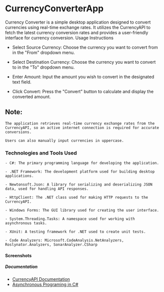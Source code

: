 # CurrencyConverterApp

Currency Converter is a simple desktop application designed to convert currencies using real-time exchange rates. It utilizes the CurrencyAPI to fetch the latest currency conversion rates and provides a user-friendly interface for currency conversion.
Usage Instructions

   - Select Source Currency: Choose the currency you want to convert from in the "From" dropdown menu.

   - Select Destination Currency: Choose the currency you want to convert to in the "To" dropdown menu.

   - Enter Amount: Input the amount you wish to convert in the designated text field.

   - Click Convert: Press the "Convert" button to calculate and display the converted amount.

## Note:

    The application retrieves real-time currency exchange rates from the CurrencyAPI, so an active internet connection is required for accurate conversions.

    Users can also manually input currencies in uppercase.

### Technologies and Tools Used

    - C#: The primary programming language for developing the application.

    - .NET Framework: The development platform used for building desktop applications.

    - Newtonsoft.Json: A library for serializing and deserializing JSON data, used for handling API responses.

    - HttpClient: The .NET class used for making HTTP requests to the CurrencyAPI.

    - Windows Forms: The GUI library used for creating the user interface.

    - System.Threading.Tasks: A namespace used for working with asynchronous tasks.

    - XUnit: A testing framework for .NET used to create unit tests.
    
    - Code Analyzers: Microsoft.CodeAnalysis.NetAnalyzers, Roslynator.Analyzers, SonarAnalyzer.CSharp


#### Screenshots

##### Documentation

  - [CurrencyAPI Documentation](https://currencyapi.com/)
  - [Asynchronous Programing in C#](https://learn.microsoft.com/en-us/dotnet/csharp/asynchronous-programming/)

